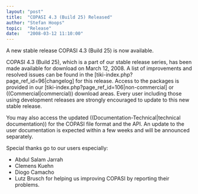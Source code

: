 ```yaml
---
layout: "post"
title:  "COPASI 4.3 (Build 25) Released"
author: "Stefan Hoops"
topic:  "Release"
date:   "2008-03-12 11:10:00"
---
```


A new stable release COPASI 4.3 (Build 25) is now available.

COPASI 4.3 (Build 25), which is a part of our stable release series, has been made available for download on March 12, 2008.  A list of improvements and resolved issues can be found in the [tiki-index.php?page_ref_id=96|changelog] for this release. Access to the packages is provided in our [tiki-index.php?page_ref_id=106|non-commercial]  or ((Commercial|commercial)) download areas.  Every user including those using development releases are strongly encouraged to update to this new stable release.

You may also access the updated ((Documentation-Technical|technical documentation)) for the COPASI file format and the API. An update to the user documentation is expected within a few weeks and will be announced separately.

Special thanks go to our users especially:
* Abdul Salam Jarrah
* Clemens Kuehn
* Diogo Camacho
* Lutz Brusch
for helping us improving COPASI by reporting their problems. 


